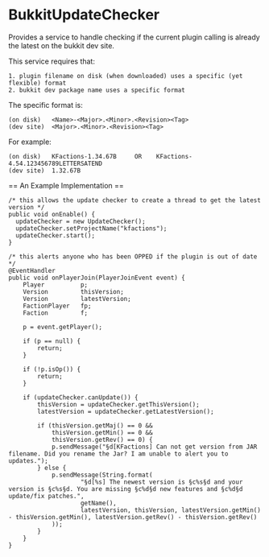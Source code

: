 BukkitUpdateChecker
===================

Provides a service to handle checking if the current plugin calling is already the latest on the bukkit dev site.

This service requires that:

    1. plugin filename on disk (when downloaded) uses a specific (yet flexible) format
    2. bukkit dev package name uses a specific format

The specific format is:

    (on disk)   <Name>-<Major>.<Minor>.<Revision><Tag>
    (dev site)  <Major>.<Minor>.<Revision><Tag>

For example:

    (on disk)   KFactions-1.34.67B     OR    KFactions-4.54.123456789LETTERSATEND
    (dev site)  1.32.67B

== An Example Implementation ==

    /* this allows the update checker to create a thread to get the latest version */
    public void onEnable() {
      updateChecker = new UpdateChecker();
      updateChecker.setProjectName("kfactions");
      updateChecker.start();
    }

    /* this alerts anyone who has been OPPED if the plugin is out of date */
    @EventHandler
    public void onPlayerJoin(PlayerJoinEvent event) {
        Player          p;
        Version         thisVersion;
        Version         latestVersion;
        FactionPlayer   fp;
        Faction         f;
        
        p = event.getPlayer();
        
        if (p == null) {
            return;
        }
        
        if (!p.isOp()) {
            return;
        }
        
        if (updateChecker.canUpdate()) {
            thisVersion = updateChecker.getThisVersion();
            latestVersion = updateChecker.getLatestVersion();
            
            if (thisVersion.getMaj() == 0 &&
                thisVersion.getMin() == 0 &&
                thisVersion.getRev() == 0) {
                p.sendMessage("§d[KFactions] Can not get version from JAR filename. Did you rename the Jar? I am unable to alert you to updates.");
            } else {
                p.sendMessage(String.format(
                        "§d[%s] The newest version is §c%s§d and your version is §c%s§d. You are missing §c%d§d new features and §c%d§d update/fix patches.",
                        getName(),
                        latestVersion, thisVersion, latestVersion.getMin() - thisVersion.getMin(), latestVersion.getRev() - thisVersion.getRev()
                ));
            }
        }
    }
